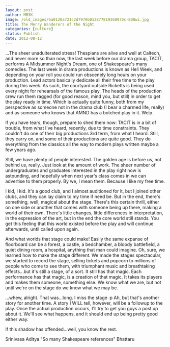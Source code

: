 ```yaml
---
layout: post
author: MB3K
image: /old_images/6a0120a721c2d7970b012877819360970c-800wi.jpg
title: The Merry Wanderers of the Night 
categories: [culture]
status: Publish
date: 2012-08-12
---
```



...The sheer unadulterated stress!
Thespians are alive and well at Caltech, and never more so than now, the last week before our drama group, TACIT, performs A Midsummer Night's Dream, one of Shakespeare's many comedies. The last week in drama productions is known as Hell Week, and depending on your roll you could run obscenely long hours on your production. Lead actors basically dedicate all their free time to the play during this week. As such, the courtyard outside Ricketts is being used every night for rehearsals of the famous play. The heads of the production crew run them ragged (for good reason, mind you, but still) in order to get the play ready in time. Which is actually quite funny, both from my perspective as someone not in the drama club (I bear a charmed life, really) and as someone who knows that AMND has a botched play in it. Welp.

If you have tears, though, prepare to shed them now: TACIT is in a bit of trouble, from what I've heard, recently, due to time constraints. They couldn't do one of their big productions 3rd term, from what I heard. Still, they carry on, and some of their productions are quite good. They do everything from the classics all the way to modern plays written maybe a few years ago.

Still, we have plenty of people interested. The golden age is before us, not behind us, really. Just look at the amount of work. The sheer number of undergraduates and graduates interested in the play right now is astounding, and hopefully when next year's class comes in we can advertise to them properly. By we, I mean them. Because I like my free time.

I kid, I kid. It's a good club, and I almost auditioned for it, but I joined other clubs, and they can lay claim to my time if need be. But in the end, there's something, well, magical about the stage. There's this certain thrill, either on one side or another that comes with someone being up there, making a world of their own. There's little changes, little differences in interpretation, in the expression of the art, but in the end the core world still stands. You get this feeling that this world existed before the play and will continue afterwards, until called upon again.

And what worlds that stage could make! Easily the same expanse of floorboard can be a forest, a castle, a bedchamber, a bloody battlefield, a quiet dining room, a hospital, anything that man could imagine. Oh, sure, we learned how to make the stage different. We made the stages spectacular, we started to record the stage, selling tickets and popcorn to millions of people who come to see them, with triumphant music and breathtaking effects...but it's still a stage, of a sort. It still has that magic. Each performance has that magic, is a creation of that magic. It takes its players and makes them someone, something else. We know what we are, but not until we're on the stage do we know what we may be.

...whew, alright. That was...long. I miss the stage :p
Ah, but that's another story for another time. A story I WILL tell, however, will be a followup to the play. Once the actual production occurs, I'll try to get you guys a post up about it. We'll see what happens, and it should end up being pretty good either way.

If this shadow has offended...well, you know the rest.

Srinivasa Aditya "So many Shakespeare references" Bhattaru
